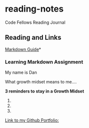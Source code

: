 # reading-notes
Code Fellows Reading Journal

## Reading and Links

[Markdown Guide](https://docs.github.com/en/get-started/writing-on-github/getting-started-with-writing-and-formatting-on-github/basic-writing-and-formatting-syntax)*

### Learning Markdown Assignment
My name is Dan

What growth midset means to me....

**3 reminders to stay in a Growth Midset**

1.
2.
3.


[Link to my Github Portfolio:](https://github.com/DanielRQuinn)
